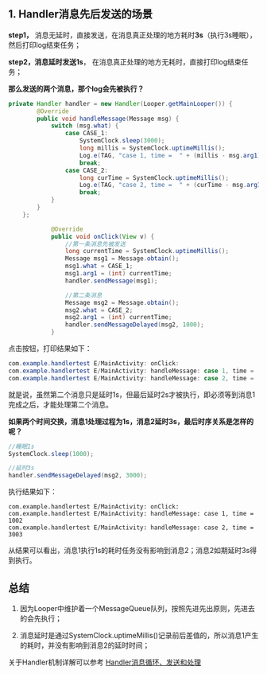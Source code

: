 ## 1. Handler消息先后发送的场景

**step1，** 消息无延时，直接发送，在消息真正处理的地方耗时**3s**（执行3s睡眠），然后打印log结束任务；

**step2，**消息延时发送**1s**， 在消息真正处理的地方无耗时，直接打印log结束任务；

**那么发送的两个消息，那个log会先被执行？**

```java
private Handler handler = new Handler(Looper.getMainLooper()) {
        @Override
        public void handleMessage(Message msg) {
            switch (msg.what) {
                case CASE_1:
                    SystemClock.sleep(3000);
                    long millis = SystemClock.uptimeMillis();
                    Log.e(TAG, "case 1, time =  " + (millis - msg.arg1));
                    break;
                case CASE_2:
                    long curTime = SystemClock.uptimeMillis();
                    Log.e(TAG, "case 2, time =  " + (curTime - msg.arg1));
                    break;
            }
        }
    };
```

```java
            @Override
            public void onClick(View v) {
				//第一条消息先被发送
                long currentTime = SystemClock.uptimeMillis();
                Message msg1 = Message.obtain();
                msg1.what = CASE_1;
                msg1.arg1 = (int) currentTime;
                handler.sendMessage(msg1);

				//第二条消息
                Message msg2 = Message.obtain();
                msg2.what = CASE_2;
                msg2.arg1 = (int) currentTime;
                handler.sendMessageDelayed(msg2, 1000);
            }
```

点击按钮，打印结果如下：

```java
com.example.handlertest E/MainActivity: onClick: 
com.example.handlertest E/MainActivity: handleMessage: case 1, time =  2001
com.example.handlertest E/MainActivity: handleMessage: case 2, time =  2003
```

就是说，虽然第二个消息只是延时1s，但最后延时2s才被执行，即必须等到消息1完成之后，才能处理第二个消息。

**如果两个时间交换，消息1处理过程为1s，消息2延时3s，最后时序关系是怎样的呢？**

```java
//睡眠1s
SystemClock.sleep(1000);

//延时3s
handler.sendMessageDelayed(msg2, 3000);
```

执行结果如下：

```
com.example.handlertest E/MainActivity: onClick: 
com.example.handlertest E/MainActivity: handleMessage: case 1, time =  1002
com.example.handlertest E/MainActivity: handleMessage: case 2, time =  3003
```

从结果可以看出，消息1执行1s的耗时任务没有影响到消息2；消息2如期延时3s得到执行。



## 总结

1. 因为Looper中维护着一个MessageQueue队列，按照先进先出原则，先进去的会先执行；

2. 消息延时是通过SystemClock.uptimeMillis()记录前后差值的，所以消息1产生的耗时，并没有影响到消息2的延时时间； 

关于Handler机制详解可以参考 [Handler消息循环、发送和处理](https://blog.csdn.net/winter2013/article/details/105547008)